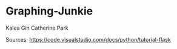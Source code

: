 # Graphing-Junkie
Kalea Gin Catherine Park


Sources:
https://code.visualstudio.com/docs/python/tutorial-flask